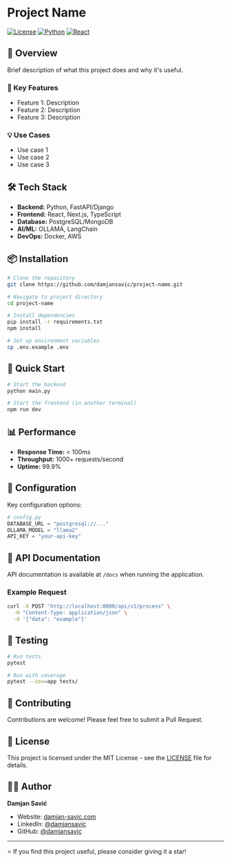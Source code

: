 # Project Name

[![License](https://img.shields.io/badge/license-MIT-blue.svg)](LICENSE)
[![Python](https://img.shields.io/badge/python-3.8+-blue.svg)](https://www.python.org/downloads/)
[![React](https://img.shields.io/badge/react-18.0+-blue.svg)](https://reactjs.org/)

## 🚀 Overview

Brief description of what this project does and why it's useful.

### 🎯 Key Features
- Feature 1: Description
- Feature 2: Description
- Feature 3: Description

### 💡 Use Cases
- Use case 1
- Use case 2
- Use case 3

## 🛠️ Tech Stack

- **Backend:** Python, FastAPI/Django
- **Frontend:** React, Next.js, TypeScript
- **Database:** PostgreSQL/MongoDB
- **AI/ML:** OLLAMA, LangChain
- **DevOps:** Docker, AWS

## 📦 Installation

```bash
# Clone the repository
git clone https://github.com/damjansavic/project-name.git

# Navigate to project directory
cd project-name

# Install dependencies
pip install -r requirements.txt
npm install

# Set up environment variables
cp .env.example .env
```

## 🚀 Quick Start

```bash
# Start the backend
python main.py

# Start the frontend (in another terminal)
npm run dev
```

## 📊 Performance

- **Response Time:** < 100ms
- **Throughput:** 1000+ requests/second
- **Uptime:** 99.9%

## 🔧 Configuration

Key configuration options:

```python
# config.py
DATABASE_URL = "postgresql://..."
OLLAMA_MODEL = "llama2"
API_KEY = "your-api-key"
```

## 📱 API Documentation

API documentation is available at `/docs` when running the application.

### Example Request

```bash
curl -X POST "http://localhost:8000/api/v1/process" \
  -H "Content-Type: application/json" \
  -d '{"data": "example"}'
```

## 🧪 Testing

```bash
# Run tests
pytest

# Run with coverage
pytest --cov=app tests/
```

## 🤝 Contributing

Contributions are welcome! Please feel free to submit a Pull Request.

## 📄 License

This project is licensed under the MIT License - see the [LICENSE](LICENSE) file for details.

## 👨‍💻 Author

**Damjan Savić**
- Website: [damjan-savic.com](https://damjan-savic.com)
- LinkedIn: [@damjansavic](https://linkedin.com/in/damjansavic)
- GitHub: [@damjansavic](https://github.com/damjansavic)

---

⭐️ If you find this project useful, please consider giving it a star!
